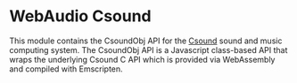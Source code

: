 # WebAudio Csound

This module contains the CsoundObj API for the [Csound](https://csound.com) sound and music computing system. 
The CsoundObj API is a Javascript class-based API that wraps the underlying Csound C API which is provided via 
WebAssembly and compiled with Emscripten. 

